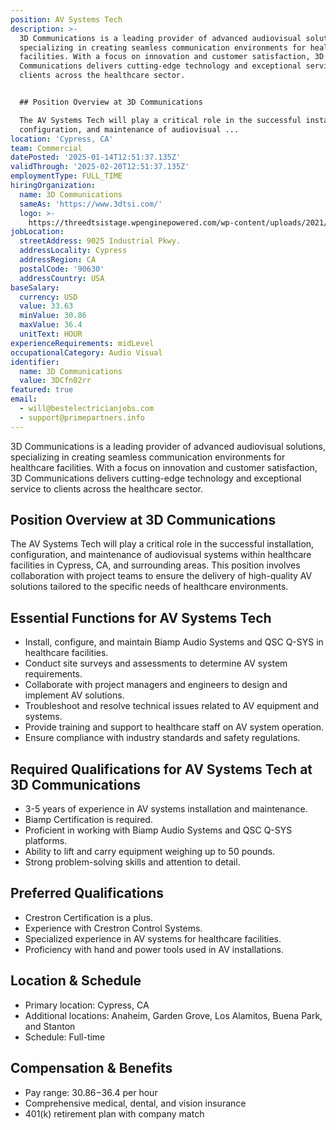 ```yaml
---
position: AV Systems Tech
description: >-
  3D Communications is a leading provider of advanced audiovisual solutions,
  specializing in creating seamless communication environments for healthcare
  facilities. With a focus on innovation and customer satisfaction, 3D
  Communications delivers cutting-edge technology and exceptional service to
  clients across the healthcare sector.


  ## Position Overview at 3D Communications

  The AV Systems Tech will play a critical role in the successful installation,
  configuration, and maintenance of audiovisual ...
location: 'Cypress, CA'
team: Commercial
datePosted: '2025-01-14T12:51:37.135Z'
validThrough: '2025-02-20T12:51:37.135Z'
employmentType: FULL_TIME
hiringOrganization:
  name: 3D Communications
  sameAs: 'https://www.3dtsi.com/'
  logo: >-
    https://threedtsistage.wpenginepowered.com/wp-content/uploads/2021/01/logo-default.png
jobLocation:
  streetAddress: 9025 Industrial Pkwy.
  addressLocality: Cypress
  addressRegion: CA
  postalCode: '90630'
  addressCountry: USA
baseSalary:
  currency: USD
  value: 33.63
  minValue: 30.86
  maxValue: 36.4
  unitText: HOUR
experienceRequirements: midLevel
occupationalCategory: Audio Visual
identifier:
  name: 3D Communications
  value: 3DCfn02rr
featured: true
email:
  - will@bestelectricianjobs.com
  - support@primepartners.info
---
```




3D Communications is a leading provider of advanced audiovisual solutions, specializing in creating seamless communication environments for healthcare facilities. With a focus on innovation and customer satisfaction, 3D Communications delivers cutting-edge technology and exceptional service to clients across the healthcare sector.

## Position Overview at 3D Communications
The AV Systems Tech will play a critical role in the successful installation, configuration, and maintenance of audiovisual systems within healthcare facilities in Cypress, CA, and surrounding areas. This position involves collaboration with project teams to ensure the delivery of high-quality AV solutions tailored to the specific needs of healthcare environments.

## Essential Functions for AV Systems Tech
- Install, configure, and maintain Biamp Audio Systems and QSC Q-SYS in healthcare facilities.
- Conduct site surveys and assessments to determine AV system requirements.
- Collaborate with project managers and engineers to design and implement AV solutions.
- Troubleshoot and resolve technical issues related to AV equipment and systems.
- Provide training and support to healthcare staff on AV system operation.
- Ensure compliance with industry standards and safety regulations.

## Required Qualifications for AV Systems Tech at 3D Communications
- 3-5 years of experience in AV systems installation and maintenance.
- Biamp Certification is required.
- Proficient in working with Biamp Audio Systems and QSC Q-SYS platforms.
- Ability to lift and carry equipment weighing up to 50 pounds.
- Strong problem-solving skills and attention to detail.

## Preferred Qualifications
- Crestron Certification is a plus.
- Experience with Crestron Control Systems.
- Specialized experience in AV systems for healthcare facilities.
- Proficiency with hand and power tools used in AV installations.

## Location & Schedule
- Primary location: Cypress, CA
- Additional locations: Anaheim, Garden Grove, Los Alamitos, Buena Park, and Stanton
- Schedule: Full-time

## Compensation & Benefits
- Pay range: $30.86-$36.4 per hour
- Comprehensive medical, dental, and vision insurance
- 401(k) retirement plan with company match
